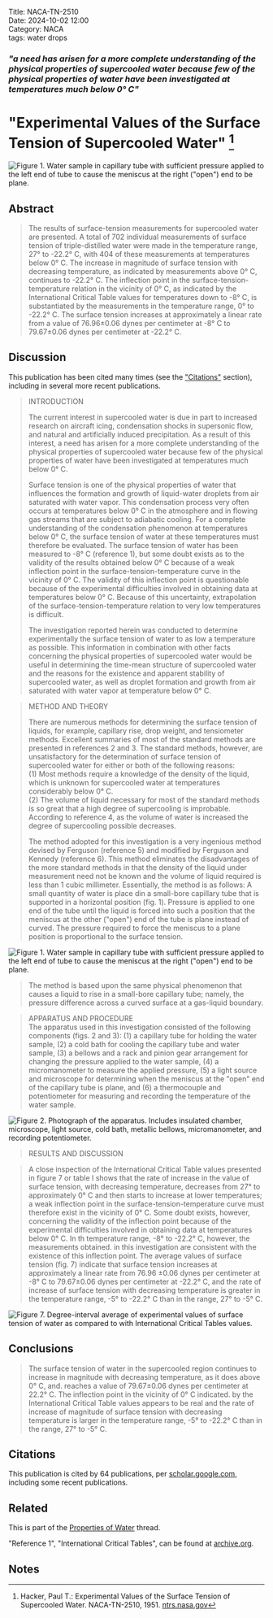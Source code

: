 Title: NACA-TN-2510   
Date: 2024-10-02 12:00  
Category: NACA  
tags: water drops  

### _"a need has arisen for a more complete understanding of the physical properties of supercooled water because few of the physical properties of water have been investigated at temperatures much below 0° C"_  

# "Experimental Values of the Surface Tension of Supercooled Water" [^1]    

![Figure 1. Water sample in capillary tube with sufficient pressure applied to the left end of tube to cause the meniscus at the right ("open") end to be plane.](/images%2FNACA-TN-2510%2FFigure%201.png)  

## Abstract  

>The results of surface-tension measurements for supercooled water
are presented. A total of 702 individual measurements of surface tension 
of triple-distilled water were made in the temperature range, 27°
to -22.2° C, with 404 of these measurements at temperatures below 0° C.
The increase in magnitude of surface tension with decreasing temperature, 
as indicated by measurements above 0° C, continues to
-22.2° C. The inflection point in the surface-tension-temperature relation 
in the vicinity of 0° C, as indicated by the International
Critical Table values for temperatures down to -8° C, is substantiated
by the measurements in the temperature range, 0° to -22.2° C. The surface 
tension increases at approximately a linear rate from a value of
76.96±0.06 dynes per centimeter at -8° C to 79.67±0.06 dynes per
centimeter at -22.2° C.

## Discussion  

This publication has been cited many times (see the ["Citations"](#citations) section), 
including in several more recent publications.  

>INTRODUCTION  
> 
>The current interest in supercooled water is due in part to
increased research on aircraft icing, condensation shocks in supersonic 
flow, and natural and artificially induced precipitation. As
a result of this interest, a need has arisen for a more complete
understanding of the physical properties of supercooled water because
few of the physical properties of water have been investigated at temperatures 
much below 0° C.  
> 
>Surface tension is one of the physical properties of water that
influences the formation and growth of liquid-water droplets from air
saturated with water vapor. This condensation process very often
occurs at temperatures below 0° C in the atmosphere and in flowing gas
streams that are subject to adiabatic cooling. For a complete understanding 
of the condensation phenomenon at temperatures below 0° C,
the surface tension of water at these temperatures must therefore be
evaluated. The surface tension of water has been measured to -8° C
(reference 1), but some doubt exists as to the validity of the results
obtained below 0° C because of a weak inflection point in the surface-tension-temperature 
curve in the vicinity of 0° C. The validity of
this inflection point is questionable because of the experimental
difficulties involved in obtaining data at temperatures below 0° C.
Because of this uncertainty, extrapolation of the surface-tension-temperature 
relation to very low temperatures is difficult.  
> 
>The investigation reported herein was conducted to determine
experimentally the surface tension of water to as low a temperature as
possible. This information in combination with other facts concerning
the physical properties of supercooled water would be useful in determining 
the time-mean structure of supercooled water and the reasons
for the existence and apparent stability of supercooled water, as well
as droplet formation and growth from air saturated with water vapor at
temperature below 0° C.

> METHOD AND THEORY  
> 
> There are numerous methods for determining the surface tension of
liquids, for example, capillary rise, drop weight, and tensiometer
methods. Excellent summaries of most of the standard methods are presented 
in references 2 and 3. The standard methods, however, are
unsatisfactory for the determination of surface tension of supercooled
water for either or both of the following reasons:  
(1) Most methods require a knowledge of the density of the liquid,
which is unknown for supercooled water at temperatures considerably below 0° C.  
(2) The volume of liquid necessary for most of the standard methods
is so great that a high degree of supercooling is improbable.  
According to reference 4, as the volume of water is increased
the degree of supercooling possible decreases.  
> 
>The method adopted for this investigation is a very ingenious
method devised by Ferguson (reference 5) and modified by Ferguson and
Kennedy (reference 6). This method eliminates the disadvantages of the
more standard methods in that the density of the liquid under measurement 
need not be known and the volume of liquid required is less than
1 cubic millimeter. Essentially, the method is as follows: A small
quantity of water is place din a small-bore capillary tube that is
supported in a horizontal position (fig. 1). Pressure is applied to
one end of the tube until the liquid is forced into such a position
that the meniscus at the other ("open") end of the tube is plane instead
of curved. The pressure required to force the meniscus to a plane position 
is proportional to the surface tension.

![Figure 1. Water sample in capillary tube with sufficient pressure applied to the left end of tube to cause the meniscus at the right ("open") end to be plane.](/images%2FNACA-TN-2510%2FFigure%201.png)  

>The method is based upon the same physical phenomenon that causes
a liquid to rise in a small-bore capillary tube; namely, the pressure
difference across a curved surface at a gas-liquid boundary.

>APPARATUS AND PROCEDURE  
The apparatus used in this investigation consisted of the following
components (figs. 2 and 3): (1) a capillary tube for holding the water
sample, (2) a cold bath for cooling the capillary tube and water
sample, (3) a bellows and a rack and pinion gear arrangement for
changing the pressure applied to the water sample, (4) a micromanometer
to measure the applied pressure, (5) a light source and microscope
for determining when the meniscus at the "open" end of the capillary
tube is plane, and (6) a thermocouple and potentiometer for measuring
and recording the temperature of the water sample.

![Figure 2. Photograph of the apparatus. 
Includes insulated chamber, microscope, light source, cold bath, metallic bellows, micromanometer, and recording potentiometer.](/images%2FNACA-TN-2510%2FFigure%202.png)   

>RESULTS AND DISCUSSION  

>A close inspection of the International Critical Table values presented 
in figure 7 or table I shows that the rate of increase in the
value of surface tension, with decreasing temperature, decreases from
27° to approximately 0° C and then starts to increase at lower temperatures; 
a weak inflection point in the surface-tension-temperature
curve must therefore exist in the vicinity of 0° C. Some doubt exists,
however, concerning the validity of the inflection point because of the
experimental difficulties involved in obtaining data at temperatures
below 0° C. In th temperature range, -8° to -22.2° C, however, the
measurements obtained. in this investigation are consistent with the
existence of this inflection point. The average values of surface
tension (fig. 7) indicate that surface tension increases at approximately
a linear rate from 76.96 ±0.06 dynes per centimeter at -8° C to
79.67±0.06 dynes per centimeter at -22.2° C, and the rate of increase of
surface tension with decreasing temperature is greater in the temperature
range, -5° to -22.2° C than in the range, 27° to -5° C.

![Figure 7. Degree-interval average of experimental values of surface tension of water as compared to with International Critical Tables values.](/images%2FNACA-TN-2510%2FFigure%207.png)  

## Conclusions  

>The surface tension of water in the supercooled region continues to
increase in magnitude with decreasing temperature, as it does above
0° C, and. reaches a value of 79.67±0.06 dynes per centimeter at 22.2° C.
The inflection point in the vicinity of 0° C indicated. by the International 
Critical Table values appears to be real and the rate of increase
of magnitude of surface tension with decreasing temperature is larger in
the temperature range, -5° to -22.2° C than in the range, 27° to -5° C.

<a name="citations"></a>
## Citations 

This publication is cited by 64 publications, per [scholar.google.com](https://scholar.google.com/scholar?hl=en&as_sdt=0%2C48&q=Experimental+Values+of+the+Surface+Tension+of+Supercooled+Water&btnG=), 
including some recent publications.  

## Related  

This is part of the [Properties of Water]({filename}Properties%20of%20water.md) thread.

"Reference 1", "International Critical Tables", can be found at [archive.org](https://archive.org/details/int-cr-tab-v-3).  

## Notes  

[^1]: Hacker, Paul T.: Experimental Values of the Surface Tension of Supercooled Water. NACA-TN-2510, 1951. [ntrs.nasa.gov](https://ntrs.nasa.gov/citations/19810068863)  
